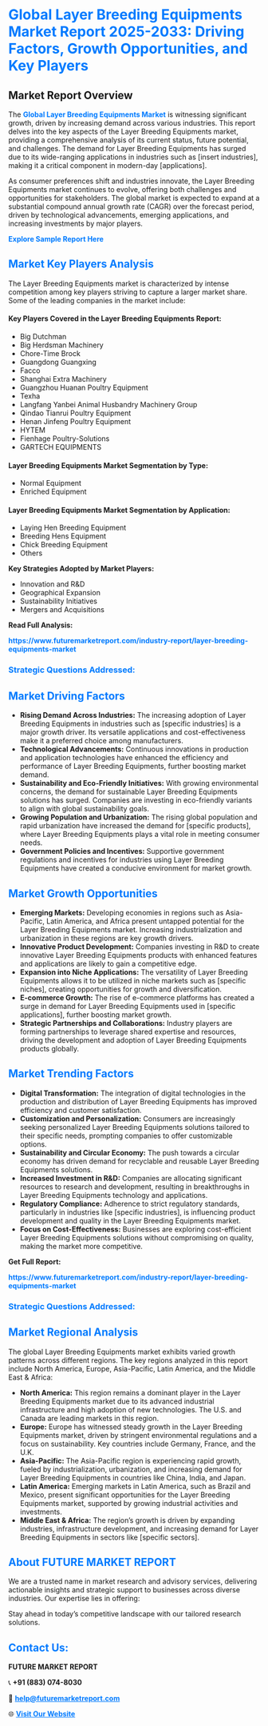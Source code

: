 <h1 style="color: #007BFF;">Global Layer Breeding Equipments Market Report 2025-2033: Driving Factors, Growth Opportunities, and Key Players</h1>

<section id="overview">
<h2>Market Report Overview</h2>
<p>The <a href="https://www.futuremarketreport.com/industry-report/layer-breeding-equipments-market" style="color: #007BFF; text-decoration: none;"><strong>Global Layer Breeding Equipments Market</strong></a> is witnessing significant growth, driven by increasing demand across various industries. This report delves into the key aspects of the Layer Breeding Equipments market, providing a comprehensive analysis of its current status, future potential, and challenges. The demand for Layer Breeding Equipments has surged due to its wide-ranging applications in industries such as [insert industries], making it a critical component in modern-day [applications].</p>
<p>As consumer preferences shift and industries innovate, the Layer Breeding Equipments market continues to evolve, offering both challenges and opportunities for stakeholders. The global market is expected to expand at a substantial compound annual growth rate (CAGR) over the forecast period, driven by technological advancements, emerging applications, and increasing investments by major players.</p>
</section>

<section id="overview">
<p><a href="https://www.futuremarketreport.com/request-sample/reportId=96607" style="color: #007BFF; text-decoration: none;"><strong>Explore Sample Report Here</strong></a></p>
</section>

<section id="key-players">
<h2 style="color: #007BFF;">Market Key Players Analysis</h2>
<p>The Layer Breeding Equipments market is characterized by intense competition among key players striving to capture a larger market share. Some of the leading companies in the market include:</p>
<h4>Key Players Covered in the Layer Breeding Equipments Report:</h4>
<ul><li>Big Dutchman</li><li>Big Herdsman Machinery</li><li>Chore-Time Brock</li><li>Guangdong Guangxing</li><li>Facco</li><li>Shanghai Extra Machinery</li><li>Guangzhou Huanan Poultry Equipment</li><li>Texha</li><li>Langfang Yanbei Animal Husbandry Machinery Group</li><li>Qindao Tianrui Poultry Equipment</li><li>Henan Jinfeng Poultry Equipment</li><li>HYTEM</li><li>Fienhage Poultry-Solutions</li><li>GARTECH EQUIPMENTS</li></ul>
<h4>Layer Breeding Equipments Market Segmentation by Type:</h4>
<ul><li>Normal Equipment</li><li>Enriched Equipment</li></ul>

<h4>Layer Breeding Equipments Market Segmentation by Application:</h4>
<ul><li>Laying Hen Breeding Equipment</li><li>Breeding Hens Equipment</li><li>Chick Breeding Equipment</li><li>Others</li></ul>
<p><strong>Key Strategies Adopted by Market Players:</strong></p>
<ul>
<li>Innovation and R&D</li>
<li>Geographical Expansion</li>
<li>Sustainability Initiatives</li>
<li>Mergers and Acquisitions</li>
</ul>
</section>

<section>
<p><strong>Read Full Analysis: </strong></p><a href="https://www.futuremarketreport.com/industry-report/layer-breeding-equipments-market" style="color: #007BFF; text-decoration: none;"><strong>https://www.futuremarketreport.com/industry-report/layer-breeding-equipments-market</strong></a>
<h3 style="color: #007BFF;">Strategic Questions Addressed:</h3>
</section>

<section id="driving-factors">
<h2 style="color: #007BFF;">Market Driving Factors</h2>
<ul>
<li><strong>Rising Demand Across Industries:</strong> The increasing adoption of Layer Breeding Equipments in industries such as [specific industries] is a major growth driver. Its versatile applications and cost-effectiveness make it a preferred choice among manufacturers.</li>
<li><strong>Technological Advancements:</strong> Continuous innovations in production and application technologies have enhanced the efficiency and performance of Layer Breeding Equipments, further boosting market demand.</li>
<li><strong>Sustainability and Eco-Friendly Initiatives:</strong> With growing environmental concerns, the demand for sustainable Layer Breeding Equipments solutions has surged. Companies are investing in eco-friendly variants to align with global sustainability goals.</li>
<li><strong>Growing Population and Urbanization:</strong> The rising global population and rapid urbanization have increased the demand for [specific products], where Layer Breeding Equipments plays a vital role in meeting consumer needs.</li>
<li><strong>Government Policies and Incentives:</strong> Supportive government regulations and incentives for industries using Layer Breeding Equipments have created a conducive environment for market growth.</li>
</ul>
</section>

<section id="growth-opportunities">
<h2 style="color: #007BFF;">Market Growth Opportunities</h2>
<ul>
<li><strong>Emerging Markets:</strong> Developing economies in regions such as Asia-Pacific, Latin America, and Africa present untapped potential for the Layer Breeding Equipments market. Increasing industrialization and urbanization in these regions are key growth drivers.</li>
<li><strong>Innovative Product Development:</strong> Companies investing in R&D to create innovative Layer Breeding Equipments products with enhanced features and applications are likely to gain a competitive edge.</li>
<li><strong>Expansion into Niche Applications:</strong> The versatility of Layer Breeding Equipments allows it to be utilized in niche markets such as [specific niches], creating opportunities for growth and diversification.</li>
<li><strong>E-commerce Growth:</strong> The rise of e-commerce platforms has created a surge in demand for Layer Breeding Equipments used in [specific applications], further boosting market growth.</li>
<li><strong>Strategic Partnerships and Collaborations:</strong> Industry players are forming partnerships to leverage shared expertise and resources, driving the development and adoption of Layer Breeding Equipments products globally.</li>
</ul>
</section>

<section id="trending-factors">
<h2 style="color: #007BFF;">Market Trending Factors</h2>
<ul>
<li><strong>Digital Transformation:</strong> The integration of digital technologies in the production and distribution of Layer Breeding Equipments has improved efficiency and customer satisfaction.</li>
<li><strong>Customization and Personalization:</strong> Consumers are increasingly seeking personalized Layer Breeding Equipments solutions tailored to their specific needs, prompting companies to offer customizable options.</li>
<li><strong>Sustainability and Circular Economy:</strong> The push towards a circular economy has driven demand for recyclable and reusable Layer Breeding Equipments solutions.</li>
<li><strong>Increased Investment in R&D:</strong> Companies are allocating significant resources to research and development, resulting in breakthroughs in Layer Breeding Equipments technology and applications.</li>
<li><strong>Regulatory Compliance:</strong> Adherence to strict regulatory standards, particularly in industries like [specific industries], is influencing product development and quality in the Layer Breeding Equipments market.</li>
<li><strong>Focus on Cost-Effectiveness:</strong> Businesses are exploring cost-efficient Layer Breeding Equipments solutions without compromising on quality, making the market more competitive.</li>
</ul>
</section>

<section>
<p><strong>Get Full Report: </strong></p><a href="https://www.futuremarketreport.com/industry-report/layer-breeding-equipments-market" style="color: #007BFF; text-decoration: none;"><strong>https://www.futuremarketreport.com/industry-report/layer-breeding-equipments-market</strong></a>
<h3 style="color: #007BFF;">Strategic Questions Addressed:</h3>
</section>


<section id="regional-analysis">
<h2 style="color: #007BFF;">Market Regional Analysis</h2>
<p>The global Layer Breeding Equipments market exhibits varied growth patterns across different regions. The key regions analyzed in this report include North America, Europe, Asia-Pacific, Latin America, and the Middle East & Africa:</p>
<ul>
<li><strong>North America:</strong> This region remains a dominant player in the Layer Breeding Equipments market due to its advanced industrial infrastructure and high adoption of new technologies. The U.S. and Canada are leading markets in this region.</li>
<li><strong>Europe:</strong> Europe has witnessed steady growth in the Layer Breeding Equipments market, driven by stringent environmental regulations and a focus on sustainability. Key countries include Germany, France, and the U.K.</li>
<li><strong>Asia-Pacific:</strong> The Asia-Pacific region is experiencing rapid growth, fueled by industrialization, urbanization, and increasing demand for Layer Breeding Equipments in countries like China, India, and Japan.</li>
<li><strong>Latin America:</strong> Emerging markets in Latin America, such as Brazil and Mexico, present significant opportunities for the Layer Breeding Equipments market, supported by growing industrial activities and investments.</li>
<li><strong>Middle East & Africa:</strong> The region’s growth is driven by expanding industries, infrastructure development, and increasing demand for Layer Breeding Equipments in sectors like [specific sectors].</li>
</ul>
</section>

<footer>
<h2 style="color: #007BFF;">About FUTURE MARKET REPORT</h2>
<p>We are a trusted name in market research and advisory services, delivering actionable insights and strategic support to businesses across diverse industries. Our expertise lies in offering:</p>

<p>Stay ahead in today’s competitive landscape with our tailored research solutions.</p>

<h2 style="color: #007BFF;">Contact Us:</h2>
<p><strong>FUTURE MARKET REPORT</strong></p>
<p>📞 <strong>+91 (883) 074-8030</strong></p>
<p>📧 <strong><a href="mailto:help@futuremarketreport.com" style="color: #007BFF;">help@futuremarketreport.com</a></strong></p>
<p>🌐 <strong><a href="https://www.futuremarketreport.com/" style="color: #007BFF;">Visit Our Website</a></strong></p>
</footer>